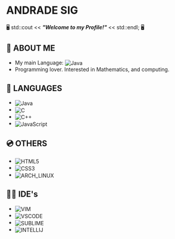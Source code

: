# ANDRADE SIG
 🖥️ std::cout << ***"Welcome to my Profile!"*** << std::endl;  🖥️
####
## 👋 ABOUT ME

- My main Language: <img alt="Java" src="https://img.shields.io/badge/java-%23ED8B00.svg?style=for-the-badge&logo=java&logoColor=white" align="center"/>
- Programming lover. Interested in Mathematics, and computing.

## 📀 LANGUAGES

- <img alt="Java" src="https://img.shields.io/badge/java-%23ED8B00.svg?style=for-the-badge&logo=java&logoColor=white" align="center"/>

- <img alt="C" src="https://img.shields.io/badge/C-00599C?style=for-the-badge&logo=c&logoColor=white" align="center"/> 

- <img alt="C++" src="https://img.shields.io/badge/c++-%2300599C.svg?style=for-the-badge&logo=c%2B%2B&logoColor=white" align="center"/>

- <img alt="JavaScript" src="https://img.shields.io/badge/javascript-%23323330.svg?style=for-the-badge&logo=javascript&logoColor=%23F7DF1E" align="center"/>

## 💿 OTHERS

- <img alt="HTML5" src="https://img.shields.io/badge/html5-%23E34F26.svg?style=for-the-badge&logo=html5&logoColor=white" align="center"/>

- <img alt="CSS3" src="https://img.shields.io/badge/css3-%231572B6.svg?style=for-the-badge&logo=css3&logoColor=white" align="center"/>

- <img alt="ARCH_LINUX" src="https://img.shields.io/badge/Arch_Linux-1793D1?style=for-the-badge&logo=arch-linux&logoColor=white" align="center"/>

## 👨‍💻 IDE's

- <img alt="VIM" src="https://img.shields.io/badge/VIM-%2311AB00.svg?&style=for-the-badge&logo=vim&logoColor=white" align="center"/>

- <img alt="VSCODE" src="https://img.shields.io/badge/Visual_Studio_Code-0078D4?style=for-the-badge&logo=visual%20studio%20code&logoColor=white" align="center"/>

- <img alt="SUBLIME" src="https://img.shields.io/badge/sublime_text-%23575757.svg?&style=for-the-badge&logo=sublime-text&logoColor=important" align="center"/>

- <img alt="INTELLIJ" src="https://img.shields.io/badge/IntelliJIDEA-000000.svg?style=for-the-badge&logo=intellij-idea&logoColor=white" align="center"/>
